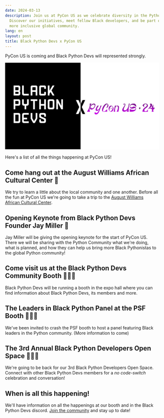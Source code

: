 ```yaml
---
date: 2024-03-13
description: Join us at PyCon US as we celebrate diversity in the Python community.
  Discover our initiatives, meet fellow Black developers, and be part of shaping a
  more inclusive global community.
lang: en
layout: post
title: Black Python Devs x PyCon US
---
```


PyCon US is coming and Black Python Devs will represented strongly.

![Black Python Devs x PyCon US 24](/assets/images/bpd_x_github.jpg)

Here's a list of all the things happening at PyCon US!

## Come hang out at the August Williams African Cultural Center 📖

We try to learn a little about the local community and one another. Before all the fun at PyCon US we're going to take a trip to the [August Williams African Cultural Center](https://awaacc.org/).

## Opening Keynote from Black Python Devs Founder Jay Miller 🎤

Jay Miller will be giving the opening keynote for the start of PyCon US. There we will be sharing with the Python Community what we're doing, what is planned, and how they can help us bring more Black Pythonistas to the global Python community!

## Come visit us at the Black Python Devs Community Booth 👕✊🏾

Black Python Devs will be running a booth in the expo hall where you can find information about Black Python Devs, its members and more.

## The Leaders in Black Python Panel at the PSF Booth 🤩🤩🤩

We've been invited to crash the PSF booth to host a panel featuring Black leaders in the Python community. (More information to come)

## The 3rd Annual Black Python Developers Open Space 🎉🎤🎉

We're going to be back for our 3rd Black Python Developers Open Space. Connect with other Black Python Devs members for a _no code-switch_ celebration and conversation!

## When is all this happening!

We'll have information on all the happenings at our booth and in the Black Python Devs discord. [Join the community](/community) and stay up to date!
